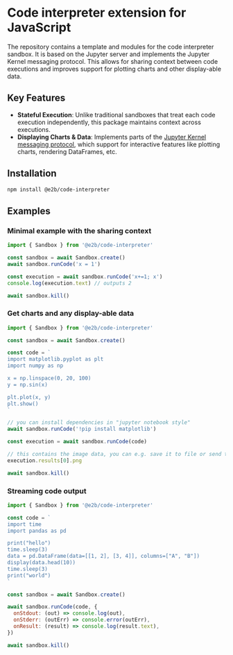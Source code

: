 # Code interpreter extension for JavaScript

The repository contains a template and modules for the code interpreter sandbox. It is based on the Jupyter server and implements the Jupyter Kernel messaging protocol. This allows for sharing context between code executions and improves support for plotting charts and other display-able data.

## Key Features

- **Stateful Execution**: Unlike traditional sandboxes that treat each code execution independently, this package maintains context across executions.
- **Displaying Charts & Data**: Implements parts of the [Jupyter Kernel messaging protocol](https://jupyter-client.readthedocs.io/en/latest/messaging.html), which support for interactive features like plotting charts, rendering DataFrames, etc.

## Installation

```sh
npm install @e2b/code-interpreter
```

## Examples

### Minimal example with the sharing context

```js
import { Sandbox } from '@e2b/code-interpreter'

const sandbox = await Sandbox.create()
await sandbox.runCode('x = 1')

const execution = await sandbox.runCode('x+=1; x')
console.log(execution.text) // outputs 2

await sandbox.kill()
```

### Get charts and any display-able data

```js
import { Sandbox } from '@e2b/code-interpreter'

const sandbox = await Sandbox.create()

const code = `
import matplotlib.pyplot as plt
import numpy as np

x = np.linspace(0, 20, 100)
y = np.sin(x)

plt.plot(x, y)
plt.show()
`

// you can install dependencies in "jupyter notebook style"
await sandbox.runCode('!pip install matplotlib')

const execution = await sandbox.runCode(code)

// this contains the image data, you can e.g. save it to file or send to frontend
execution.results[0].png

await sandbox.kill()
```

### Streaming code output

```js
import { Sandbox } from '@e2b/code-interpreter'

const code = `
import time
import pandas as pd

print("hello")
time.sleep(3)
data = pd.DataFrame(data=[[1, 2], [3, 4]], columns=["A", "B"])
display(data.head(10))
time.sleep(3)
print("world")
`

const sandbox = await Sandbox.create()

await sandbox.runCode(code, {
  onStdout: (out) => console.log(out),
  onStderr: (outErr) => console.error(outErr),
  onResult: (result) => console.log(result.text),
})

await sandbox.kill()
```
